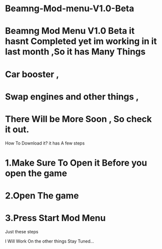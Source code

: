# Beamng-Mod-menu-V1.0-Beta
# Beamng Mod Menu V1.0 Beta it hasnt Completed yet im working in it last month ,So it has Many Things 
# Car booster , 
# Swap engines and other things , 
# There Will be More Soon ,  So check it out.





How To Download it?
it has A few steps

# 1.Make Sure To Open it Before you open the game


# 2.Open The game


# 3.Press Start Mod Menu



Just these steps

I Will Work On the other things 
Stay Tuned...
